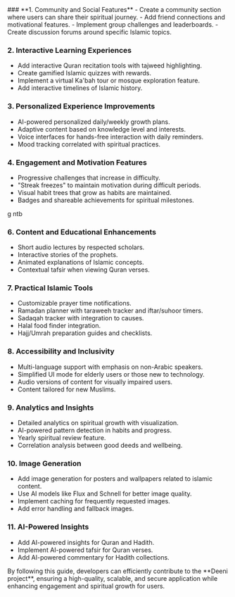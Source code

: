 
<enhancements>
### **1. Community and Social Features**
- Create a community section where users can share their spiritual journey.
- Add friend connections and motivational features.
- Implement group challenges and leaderboards.
- Create discussion forums around specific Islamic topics.

### **2. Interactive Learning Experiences**
- Add interactive Quran recitation tools with tajweed highlighting.
- Create gamified Islamic quizzes with rewards.
- Implement a virtual Ka'bah tour or mosque exploration feature.
- Add interactive timelines of Islamic history.

### **3. Personalized Experience Improvements**
- AI-powered personalized daily/weekly growth plans.
- Adaptive content based on knowledge level and interests.
- Voice interfaces for hands-free interaction with daily reminders.
- Mood tracking correlated with spiritual practices.

### **4. Engagement and Motivation Features**
- Progressive challenges that increase in difficulty.
- "Streak freezes" to maintain motivation during difficult periods.
- Visual habit trees that grow as habits are maintained.
- Badges and shareable achievements for spiritual milestones.

g ntb

### **6. Content and Educational Enhancements**
- Short audio lectures by respected scholars.
- Interactive stories of the prophets.
- Animated explanations of Islamic concepts.
- Contextual tafsir when viewing Quran verses.

### **7. Practical Islamic Tools**
- Customizable prayer time notifications.
- Ramadan planner with taraweeh tracker and iftar/suhoor timers.
- Sadaqah tracker with integration to causes.
- Halal food finder integration.
- Hajj/Umrah preparation guides and checklists.

### **8. Accessibility and Inclusivity**
- Multi-language support with emphasis on non-Arabic speakers.
- Simplified UI mode for elderly users or those new to technology.
- Audio versions of content for visually impaired users.
- Content tailored for new Muslims.

### **9. Analytics and Insights**
- Detailed analytics on spiritual growth with visualization.
- AI-powered pattern detection in habits and progress.
- Yearly spiritual review feature.
- Correlation analysis between good deeds and wellbeing.

### **10. Image Generation**
- Add image generation for posters and wallpapers related to islamic content.
- Use AI models like Flux and Schnell for better image quality.
- Implement caching for frequently requested images.
- Add error handling and fallback images.

### **11. AI-Powered Insights**
- Add AI-powered insights for Quran and Hadith.
- Implement AI-powered tafsir for Quran verses.
- Add AI-powered commentary for Hadith collections.




</enhancements>

<conclusion>
By following this guide, developers can efficiently contribute to the **Deeni project**, ensuring a high-quality, scalable, and secure application while enhancing engagement and spiritual growth for users.
</conclusion>
